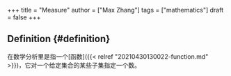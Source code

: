 +++
title = "Measure"
author = ["Max Zhang"]
tags = ["mathematics"]
draft = false
+++

## Definition {#definition}

在数学分析里是指一个[函数]({{< relref "20210430130022-function.md" >}})，它对一个给定集合的某些子集指定一个数。
